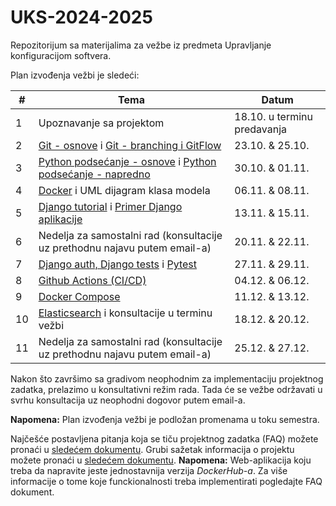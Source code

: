 # UKS-2024-2025
Repozitorijum sa materijalima za vežbe iz predmeta Upravljanje konfiguracijom softvera.

Plan izvođenja vežbi je sledeći:

| # | Tema | Datum  |
| --- | --- | --- |
| 1 | Upoznavanje sa projektom | 18.10. u terminu predavanja |
| 2 | [Git - osnove](https://github.com/vanjamijatov/UKS-materijali/tree/main/Git) i [Git - branching i GitFlow](https://github.com/vanjamijatov/UKS-materijali/tree/main/Git) | 23.10. & 25.10. |
| 3 | [Python podsećanje - osnove](https://github.com/vanjamijatov/UKS-materijali/tree/main/Python%20Basics/Python%20lesson) i [Python podsećanje - napredno](https://github.com/vanjamijatov/UKS-materijali/tree/main/Python%20Basics/Python%20lesson) | 30.10. & 01.11. |
| 4 | [Docker](https://github.com/vanjamijatov/UKS-DjangoAuthTestsDocker) i UML dijagram klasa modela | 06.11. & 08.11. |
| 5 | [Django tutorial](https://github.com/vanjamijatov/UKS-materijali/tree/main/Django%20Framework) i [Primer Django aplikacije](https://github.com/vanjamijatov/UKS-materijali/tree/main/Django%20Application%20Example) | 13.11. & 15.11. |
| 6 | Nedelja za samostalni rad (konsultacije uz prethodnu najavu putem email-a) | 20.11. & 22.11. |
| 7 | [Django auth, Django tests](https://github.com/vanjamijatov/UKS-DjangoAuthTestsDocker) i [Pytest](https://github.com/vanjamijatov/UKS-materijali/tree/main/Pytest) | 27.11. & 29.11. |
| 8 | [Github Actions (CI/CD)](https://github.com/vanjamijatov/UKS-DjangoAuthTestsDocker) | 04.12. & 06.12. |
| 9 | [Docker Compose](https://github.com/vanjamijatov/UKS-DjangoProductionSetup) | 11.12. & 13.12. |
| 10 | [Elasticsearch](https://github.com/vanjamijatov/UKS-DjangoElasticsearch) i konsultacije u terminu vežbi | 18.12. & 20.12. |
| 11 | Nedelja za samostalni rad (konsultacije uz prethodnu najavu putem email-a) | 25.12. & 27.12. |

Nakon što završimo sa gradivom neophodnim za implementaciju projektnog zadatka, prelazimo u konsultativni režim rada. Tada će se vežbe održavati u svrhu konsultacija uz neophodni dogovor putem email-a.

**Napomena:** Plan izvođenja vežbi je podložan promenama u toku semestra.

Najčešće postavljena pitanja koja se tiču projektnog zadatka (FAQ) možete pronaći u [sledećem dokumentu](https://docs.google.com/document/d/1DRjjjZDnjWoZiU_oyHSs4har-wkZvMMlTIxoEg_3m7o/edit?usp=sharing).
Grubi sažetak informacija o projektu možete pronaći u [sledećem dokumentu](Project.md). **Napomena:** Web-aplikacija koju treba da napravite jeste jednostavnija verzija *DockerHub-a*. Za više informacije o tome koje funckionalnosti treba implementirati pogledajte FAQ dokument.
